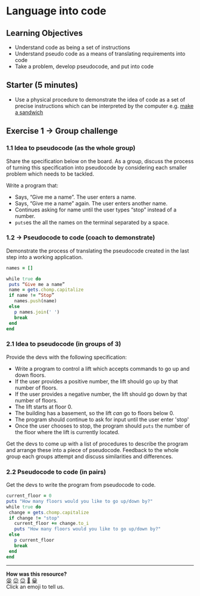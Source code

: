 # Language into code

## Learning Objectives

- Understand code as being a set of instructions
- Understand  pseudo code as a means of translating requirements into code
- Take a problem, develop pseudocode, and put into code

## Starter (5 minutes)

- Use a physical procedure to demonstrate the idea of code as a set of precise instructions which can be interpreted by the computer e.g. [make a sandwich](https://www.youtube.com/watch?v=euFj8D1A1Kw)

## Exercise 1 -> Group challenge

### 1.1 Idea to pseudocode (as the whole group)

Share the specification below on the board. As a group, discuss the process of turning this specification into pseudocode by considering each smaller problem which needs to be tackled.

Write a program that:
 * Says, “Give me a name”. The user enters a name.
 * Says, “Give me a name” again.  The user enters another name.
 * Continues asking for name until the user types “stop” instead
   of a number.
 * `puts`es the all the names on the terminal separated by a space.

### 1.2 -> Pseudocode to code (coach to demonstrate)

Demonstrate the process of translating the pseudocode created in the last step into a working application.

```ruby
names = []

while true do
 puts “Give me a name”
 name = gets.chomp.capitalize
 if name != “Stop”
   names.push(name)
 else
   p names.join(' ')
   break
 end
end
```

### 2.1 Idea to pseudocode (in groups of 3)

Provide the devs with the following specification:

- Write a program to control a lift which accepts commands to go up and down floors.
- If the user provides a positive number, the lift should go up by that number of floors.
- If the user provides a negative number, the lift should go down by that number of floors.
- The lift starts at floor 0.
- The building has a basement, so the lift *can* go to floors below 0.
- The program should continue to ask for input until the user enter 'stop'
- Once the user chooses to stop, the program should `puts` the number of the floor where the lift is currently located.

Get the devs to come up with a list of procedures to describe the program and arrange these into a piece of pseudocode. Feedback to the whole group each groups attempt and discuss similarities and differences.

### 2.2 Pseudocode to code (in pairs)

Get the devs to write the program from pseudocode to code.

```ruby
current_floor = 0
puts "How many floors would you like to go up/down by?"
while true do
 change = gets.chomp.capitalize
 if change != "stop"
   current_floor += change.to_i
   puts "How many floors would you like to go up/down by?"
 else
   p current_floor
   break
 end
end
```

<!-- BEGIN GENERATED SECTION DO NOT EDIT -->

---

**How was this resource?**  
[😫](https://airtable.com/shrUJ3t7KLMqVRFKR?prefill_Repository=skills-workshops&prefill_File=practicals/language-into-code/COACH_INSTRUCTIONS.md&prefill_Sentiment=😫) [😕](https://airtable.com/shrUJ3t7KLMqVRFKR?prefill_Repository=skills-workshops&prefill_File=practicals/language-into-code/COACH_INSTRUCTIONS.md&prefill_Sentiment=😕) [😐](https://airtable.com/shrUJ3t7KLMqVRFKR?prefill_Repository=skills-workshops&prefill_File=practicals/language-into-code/COACH_INSTRUCTIONS.md&prefill_Sentiment=😐) [🙂](https://airtable.com/shrUJ3t7KLMqVRFKR?prefill_Repository=skills-workshops&prefill_File=practicals/language-into-code/COACH_INSTRUCTIONS.md&prefill_Sentiment=🙂) [😀](https://airtable.com/shrUJ3t7KLMqVRFKR?prefill_Repository=skills-workshops&prefill_File=practicals/language-into-code/COACH_INSTRUCTIONS.md&prefill_Sentiment=😀)  
Click an emoji to tell us.

<!-- END GENERATED SECTION DO NOT EDIT -->
